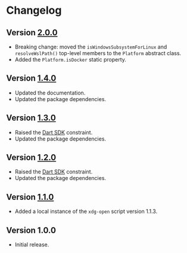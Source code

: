 # Changelog

## Version [2.0.0](https://git.belin.io/cedx/open.dart/compare/v1.4.0...v2.0.0)
- Breaking change: moved the `isWindowsSubsystemForLinux` and `resolveWslPath()` top-level members to the `Platform` abstract class.
- Added the `Platform.isDocker` static property.

## Version [1.4.0](https://git.belin.io/cedx/open.dart/compare/v1.3.0...v1.4.0)
- Updated the documentation.
- Updated the package dependencies.

## Version [1.3.0](https://git.belin.io/cedx/open.dart/compare/v1.2.0...v1.3.0)
- Raised the [Dart SDK](https://dart.dev/tools/sdk) constraint.
- Updated the package dependencies.

## Version [1.2.0](https://git.belin.io/cedx/open.dart/compare/v1.1.0...v1.2.0)
- Raised the [Dart SDK](https://dart.dev/tools/sdk) constraint.
- Updated the package dependencies.

## Version [1.1.0](https://git.belin.io/cedx/open.dart/compare/v1.0.0...v1.1.0)
- Added a local instance of the `xdg-open` script version 1.1.3.

## Version 1.0.0
- Initial release.
